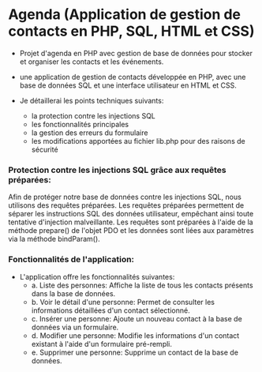 # Agenda (Application de gestion de contacts en PHP, SQL, HTML et CSS)

- Projet d'agenda en PHP avec gestion de base de données pour stocker et organiser les contacts et les événements.

- une application de gestion de contacts développée en PHP, avec une base de données SQL et une interface utilisateur en HTML et CSS. 

- Je détaillerai les points techniques suivants:
  - la protection contre les injections SQL
  - les fonctionnalités principales
  - la gestion des erreurs du formulaire
  - les modifications apportées au fichier lib.php pour des raisons de sécurité


### Protection contre les injections SQL grâce aux requêtes préparées:
Afin de protéger notre base de données contre les injections SQL, nous utilisons des requêtes préparées.
Les requêtes préparées permettent de séparer les instructions SQL des données utilisateur, 
empêchant ainsi toute tentative d'injection malveillante. 
Les requêtes sont préparées à l'aide de la méthode prepare() de l'objet PDO et les données sont liées aux paramètres via la méthode bindParam().

### Fonctionnalités de l'application:
- L'application offre les fonctionnalités suivantes:
  - a. Liste des personnes: Affiche la liste de tous les contacts présents dans la base de données.
  - b. Voir le détail d'une personne: Permet de consulter les informations détaillées d'un contact sélectionné.
  - c. Insérer une personne: Ajoute un nouveau contact à la base de données via un formulaire.
  - d. Modifier une personne: Modifie les informations d'un contact existant à l'aide d'un formulaire pré-rempli.
  - e. Supprimer une personne: Supprime un contact de la base de données.
